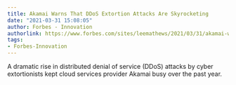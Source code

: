 ```yaml
---
title: Akamai Warns That DDoS Extortion Attacks Are Skyrocketing
date: "2021-03-31 15:08:05"
author: Forbes - Innovation
authorlink: https://www.forbes.com/sites/leemathews/2021/03/31/akamai-warns-that-ddos-extortion-attacks-are-skyrocketing/
tags:
- Forbes-Innovation
---
```

A dramatic rise in distributed denial of service (DDoS) attacks by cyber extortionists kept cloud services provider Akamai busy over the past year.